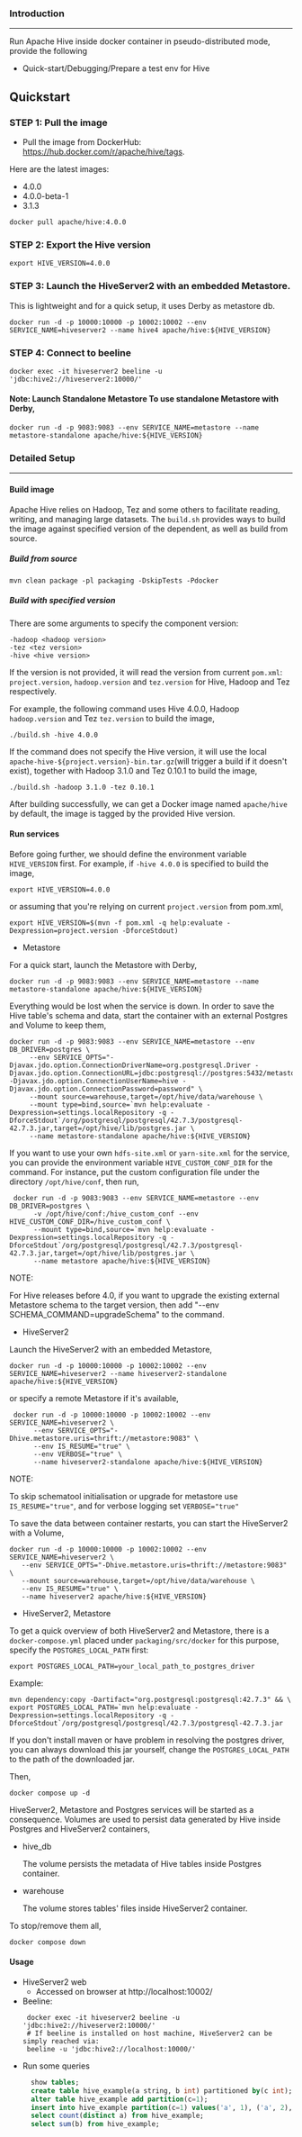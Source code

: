 <!--
{% comment %}
Licensed to the Apache Software Foundation (ASF) under one or more
contributor license agreements.  See the NOTICE file distributed with
this work for additional information regarding copyright ownership.
The ASF licenses this file to you under the Apache License, Version 2.0
(the "License"); you may not use this file except in compliance with
the License.  You may obtain a copy of the License at

http://www.apache.org/licenses/LICENSE-2.0

Unless required by applicable law or agreed to in writing, software
distributed under the License is distributed on an "AS IS" BASIS,
WITHOUT WARRANTIES OR CONDITIONS OF ANY KIND, either express or implied.
See the License for the specific language governing permissions and
limitations under the License.
{% endcomment %}
-->
### Introduction

---
Run Apache Hive inside docker container in pseudo-distributed mode, provide the following
- Quick-start/Debugging/Prepare a test env for Hive


## Quickstart
### STEP 1: Pull the image
- Pull the image from DockerHub: https://hub.docker.com/r/apache/hive/tags. 

Here are the latest images:
- 4.0.0
- 4.0.0-beta-1
- 3.1.3

```shell
docker pull apache/hive:4.0.0
```
### STEP 2: Export the Hive version
```shell
export HIVE_VERSION=4.0.0
```

### STEP 3: Launch the HiveServer2 with an embedded Metastore.
This is lightweight and for a quick setup, it uses Derby as metastore db.
```shell
docker run -d -p 10000:10000 -p 10002:10002 --env SERVICE_NAME=hiveserver2 --name hive4 apache/hive:${HIVE_VERSION}
```

### STEP 4: Connect to beeline
```shell
docker exec -it hiveserver2 beeline -u 'jdbc:hive2://hiveserver2:10000/'
```

#### Note: Launch Standalone Metastore To use standalone Metastore with Derby,
```shell
docker run -d -p 9083:9083 --env SERVICE_NAME=metastore --name metastore-standalone apache/hive:${HIVE_VERSION}
```

### Detailed Setup
---
#### Build image
Apache Hive relies on Hadoop, Tez and some others to facilitate reading, writing, and managing large datasets. 
The `build.sh` provides ways to build the image against specified version of the dependent, as well as build from source.

##### Build from source
```shell
mvn clean package -pl packaging -DskipTests -Pdocker
```
##### Build with specified version
There are some arguments to specify the component version:
```shell
-hadoop <hadoop version>
-tez <tez version>
-hive <hive version> 
```
If the version is not provided, it will read the version from current `pom.xml`:
`project.version`, `hadoop.version` and `tez.version` for Hive, Hadoop and Tez respectively. 

For example, the following command uses Hive 4.0.0, Hadoop `hadoop.version` and Tez `tez.version` to build the image,
```shell
./build.sh -hive 4.0.0
```
If the command does not specify the Hive version, it will use the local `apache-hive-${project.version}-bin.tar.gz`(will trigger a build if it doesn't exist),
together with Hadoop 3.1.0 and Tez 0.10.1 to build the image,
```shell
./build.sh -hadoop 3.1.0 -tez 0.10.1
```
After building successfully,  we can get a Docker image named `apache/hive` by default, the image is tagged by the provided Hive version.

#### Run services

Before going further, we should define the environment variable `HIVE_VERSION` first.
For example, if `-hive 4.0.0` is specified to build the image,
```shell
export HIVE_VERSION=4.0.0
```
or assuming that you're relying on current `project.version` from pom.xml,
```shell
export HIVE_VERSION=$(mvn -f pom.xml -q help:evaluate -Dexpression=project.version -DforceStdout)
```
- Metastore

For a quick start, launch the Metastore with Derby,
  ```shell
  docker run -d -p 9083:9083 --env SERVICE_NAME=metastore --name metastore-standalone apache/hive:${HIVE_VERSION}
  ```
  Everything would be lost when the service is down. In order to save the Hive table's schema and data, start the container with an external Postgres and Volume to keep them,

  ```shell
  docker run -d -p 9083:9083 --env SERVICE_NAME=metastore --env DB_DRIVER=postgres \
       --env SERVICE_OPTS="-Djavax.jdo.option.ConnectionDriverName=org.postgresql.Driver -Djavax.jdo.option.ConnectionURL=jdbc:postgresql://postgres:5432/metastore_db -Djavax.jdo.option.ConnectionUserName=hive -Djavax.jdo.option.ConnectionPassword=password" \
       --mount source=warehouse,target=/opt/hive/data/warehouse \
       --mount type=bind,source=`mvn help:evaluate -Dexpression=settings.localRepository -q -DforceStdout`/org/postgresql/postgresql/42.7.3/postgresql-42.7.3.jar,target=/opt/hive/lib/postgres.jar \
       --name metastore-standalone apache/hive:${HIVE_VERSION}
  ```

  If you want to use your own `hdfs-site.xml` or `yarn-site.xml` for the service, you can provide the environment variable `HIVE_CUSTOM_CONF_DIR` for the command. For instance, put the custom configuration file under the directory `/opt/hive/conf`, then run,

  ```shell
   docker run -d -p 9083:9083 --env SERVICE_NAME=metastore --env DB_DRIVER=postgres \
        -v /opt/hive/conf:/hive_custom_conf --env HIVE_CUSTOM_CONF_DIR=/hive_custom_conf \
        --mount type=bind,source=`mvn help:evaluate -Dexpression=settings.localRepository -q -DforceStdout`/org/postgresql/postgresql/42.7.3/postgresql-42.7.3.jar,target=/opt/hive/lib/postgres.jar \
        --name metastore apache/hive:${HIVE_VERSION}
  ```

NOTE:

For Hive releases before 4.0, if you want to upgrade the existing external Metastore schema to the target version,
then add "--env SCHEMA_COMMAND=upgradeSchema" to the command.

- HiveServer2

Launch the HiveServer2 with an embedded Metastore,
   ```shell
  docker run -d -p 10000:10000 -p 10002:10002 --env SERVICE_NAME=hiveserver2 --name hiveserver2-standalone apache/hive:${HIVE_VERSION}
   ```
  or specify a remote Metastore if it's available,
   ```shell
    docker run -d -p 10000:10000 -p 10002:10002 --env SERVICE_NAME=hiveserver2 \
         --env SERVICE_OPTS="-Dhive.metastore.uris=thrift://metastore:9083" \
         --env IS_RESUME="true" \
         --env VERBOSE="true" \
         --name hiveserver2-standalone apache/hive:${HIVE_VERSION}
   ```

NOTE:

To skip schematool initialisation or upgrade for metastore use `IS_RESUME="true"`, and for verbose logging set `VERBOSE="true"`


  To save the data between container restarts, you can start the HiveServer2 with a Volume,

   ```shell
   docker run -d -p 10000:10000 -p 10002:10002 --env SERVICE_NAME=hiveserver2 \
      --env SERVICE_OPTS="-Dhive.metastore.uris=thrift://metastore:9083" \
      --mount source=warehouse,target=/opt/hive/data/warehouse \
      --env IS_RESUME="true" \
      --name hiveserver2 apache/hive:${HIVE_VERSION}
   ```
  
- HiveServer2, Metastore

To get a quick overview of both HiveServer2 and Metastore, there is a `docker-compose.yml` placed under `packaging/src/docker` for this purpose,
specify the `POSTGRES_LOCAL_PATH` first:
```shell
export POSTGRES_LOCAL_PATH=your_local_path_to_postgres_driver
```
Example:
```shell
mvn dependency:copy -Dartifact="org.postgresql:postgresql:42.7.3" && \
export POSTGRES_LOCAL_PATH=`mvn help:evaluate -Dexpression=settings.localRepository -q -DforceStdout`/org/postgresql/postgresql/42.7.3/postgresql-42.7.3.jar 
```
If you don't install maven or have problem in resolving the postgres driver, you can always download this jar yourself,
change the `POSTGRES_LOCAL_PATH` to the path of the downloaded jar.

Then,
```shell
docker compose up -d
```
HiveServer2, Metastore and Postgres services will be started as a consequence. 
Volumes are used to persist data generated by Hive inside Postgres and HiveServer2 containers,
  - hive_db

    The volume persists the metadata of Hive tables inside Postgres container.
  - warehouse

    The volume stores tables' files inside HiveServer2 container.

To stop/remove them all,
```shell
docker compose down
```

#### Usage

- HiveServer2 web
  - Accessed on browser at http://localhost:10002/
- Beeline:
  ```shell
   docker exec -it hiveserver2 beeline -u 'jdbc:hive2://hiveserver2:10000/'
   # If beeline is installed on host machine, HiveServer2 can be simply reached via:
   beeline -u 'jdbc:hive2://localhost:10000/'
  ```
- Run some queries
  ```sql
    show tables;
    create table hive_example(a string, b int) partitioned by(c int);
    alter table hive_example add partition(c=1);
    insert into hive_example partition(c=1) values('a', 1), ('a', 2),('b',3);
    select count(distinct a) from hive_example;
    select sum(b) from hive_example;
  ```

